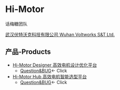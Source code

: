 # Hi-Motor
话梅糖团队

[武汉伏特沃克科技有限公司 Wuhan Voltworks S&T Ltd.](https://voltworks.cn) 


## 产品-Products
- [Hi-Motor Designer 高效电机设计优化平台](https://hi-motor.site)
    - [Question&BUG](https://github.com/DawnEver/Hi-Motor-Designer/issues)<- Click
- [Hi-Motor Hub 高效电机智能选型平台](https://hub.hi-motor.site)
    - [Question&BUG](https://github.com/DawnEver/Hi-Motor-Hub/issues)<- Click
